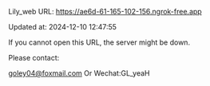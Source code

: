 Lily_web URL: https://ae6d-61-165-102-156.ngrok-free.app

Updated at: 2024-12-10 12:47:55

If you cannot open this URL, the server might be down.

Please contact: 

goley04@foxmail.com Or Wechat:GL_yeaH
